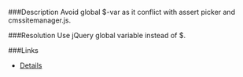 ﻿<properties 
	pageTitle="Avoid using $ in pages" 
	pageName="resp516901"
	parentPageId="javascript"
/>

###Description
Avoid global $-var as it conflict with assert picker and cmssitemanager.js.

###Resolution
Use jQuery global variable instead of $.

###Links
- [Details](http://chuvash.eu/2012/06/01/in-cmssitemanager-js-conflicts-with-in-jquery/)
